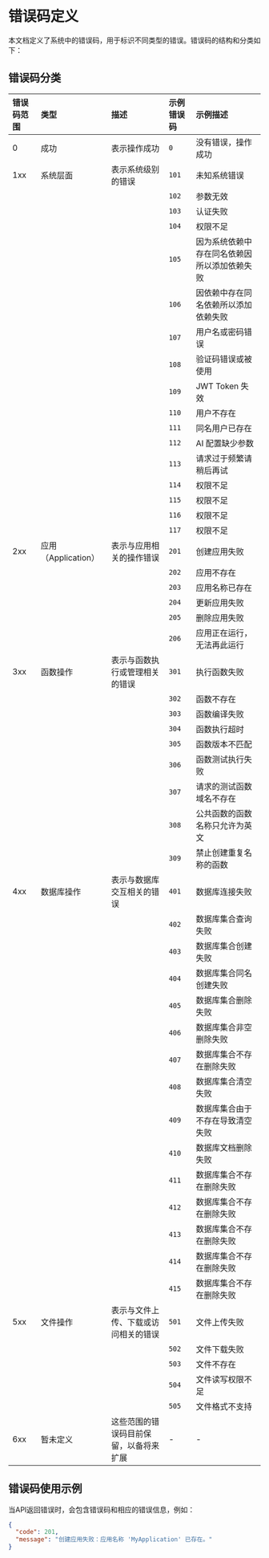 # 错误码定义

本文档定义了系统中的错误码，用于标识不同类型的错误。错误码的结构和分类如下：

## 错误码分类

| 错误码范围 | 类型       | 描述                               | 示例错误码 | 示例描述             |
| :--------- | :--------- | :--------------------------------- | :--------- | :------------------- |
| 0          | 成功       | 表示操作成功                       | `0`        | 没有错误，操作成功   |
| 1xx        | 系统层面   | 表示系统级别的错误                 | `101`      | 未知系统错误         |
|            |            |                                    | `102`      | 参数无效             |
|            |            |                                    | `103`      | 认证失败             |
|            |            |                                    | `104`      | 权限不足             |
|            |            |                                    | `105`      | 因为系统依赖中存在同名依赖因所以添加依赖失败             |
|            |            |                                    | `106`      | 因依赖中存在同名依赖所以添加依赖失败             |
|            |            |                                    | `107`      | 用户名或密码错误             |
|            |            |                                    | `108`      | 验证码错误或被使用             |
|            |            |                                    | `109`      | JWT Token 失效             |
|            |            |                                    | `110`      | 用户不存在             |
|            |            |                                    | `111`      | 同名用户已存在             |
|            |            |                                    | `112`      | AI 配置缺少参数             |
|            |            |                                    | `113`      | 请求过于频繁请稍后再试             |
|            |            |                                    | `114`      | 权限不足             |
|            |            |                                    | `115`      | 权限不足             |
|            |            |                                    | `116`      | 权限不足             |
|            |            |                                    | `117`      | 权限不足             |
| 2xx        | 应用（Application） | 表示与应用相关的操作错误           | `201`      | 创建应用失败         |
|            |            |                                    | `202`      | 应用不存在           |
|            |            |                                    | `203`      | 应用名称已存在       |
|            |            |                                    | `204`      | 更新应用失败         |
|            |            |                                    | `205`      | 删除应用失败         |
|            |            |                                    | `206`      | 应用正在运行，无法再此运行         |
| 3xx        | 函数操作   | 表示与函数执行或管理相关的错误     | `301`      | 执行函数失败         |
|            |            |                                    | `302`      | 函数不存在           |
|            |            |                                    | `303`      | 函数编译失败         |
|            |            |                                    | `304`      | 函数执行超时         |
|            |            |                                    | `305`      | 函数版本不匹配       |
|            |            |                                    | `306`      | 函数测试执行失败       |
|            |            |                                    | `307`      | 请求的测试函数域名不存在       |
|            |            |                                    | `308`      | 公共函数的函数名称只允许为英文       |
|            |            |                                    | `309`      | 禁止创建重复名称的函数       |
| 4xx        | 数据库操作 | 表示与数据库交互相关的错误         | `401`      | 数据库连接失败       |
|            |            |                                    | `402`      | 数据库集合查询失败       |
|            |            |                                    | `403`      | 数据库集合创建失败       |
|            |            |                                    | `404`      | 数据库集合同名创建失败       |
|            |            |                                    | `405`      | 数据库集合删除失败       |
|            |            |                                    | `406`      | 数据库集合非空删除失败           |
|            |            |                                    | `407`      | 数据库集合不存在删除失败           |
|            |            |                                    | `408`      | 数据库集合清空失败           |
|            |            |                                    | `409`      | 数据库集合由于不存在导致清空失败           |
|            |            |                                    | `410`      | 数据库文档删除失败           |
|            |            |                                    | `411`      | 数据库集合不存在删除失败           |
|            |            |                                    | `412`      | 数据库集合不存在删除失败           |
|            |            |                                    | `413`      | 数据库集合不存在删除失败           |
|            |            |                                    | `414`      | 数据库集合不存在删除失败           |
|            |            |                                    | `415`      | 数据库集合不存在删除失败           |
| 5xx        | 文件操作   | 表示与文件上传、下载或访问相关的错误 | `501`      | 文件上传失败         |
|            |            |                                    | `502`      | 文件下载失败         |
|            |            |                                    | `503`      | 文件不存在           |
|            |            |                                    | `504`      | 文件读写权限不足     |
|            |            |                                    | `505`      | 文件格式不支持       |
| 6xx        | 暂未定义   | 这些范围的错误码目前保留，以备将来扩展 | -          | -                    |

## 错误码使用示例

当API返回错误时，会包含错误码和相应的错误信息，例如：

```json
{
  "code": 201,
  "message": "创建应用失败：应用名称 'MyApplication' 已存在。"
}
